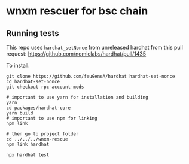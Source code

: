 # wnxm rescuer for bsc chain

## Running tests

This repo uses `hardhat_setNonce` from unreleased hardhat from this pull request: https://github.com/nomiclabs/hardhat/pull/1435

To install:

```
git clone https://github.com/feuGeneA/hardhat hardhat-set-nonce
cd hardhat-set-nonce
git checkout rpc-account-mods

# important to use yarn for installation and building
yarn
cd packages/hardhat-core
yarn build
# important to use npm for linking
npm link

# then go to project folder
cd ../../../wnxm-rescue
npm link hardhat

npx hardhat test
```
